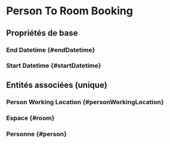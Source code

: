 <!--- THIS FILE IS GENERATED PLEASE DO NOT EDIT IT DIRECTLY --->
#  Person To Room Booking



## Propriétés de base

### End Datetime {#endDatetime}
        

### Start Datetime {#startDatetime}
        


## Entités associées (unique)

###  Person Working Location {#personWorkingLocation}
        

### Espace {#room}
        

### Personne {#person}
        





